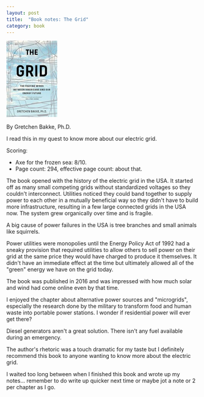 ```yaml
---
layout: post
title:  "Book notes: The Grid"
category: book
---
```


![Book cover](/assets/the-grid.jpg)

By Gretchen Bakke, Ph.D.

I read this in my quest to know more about our electric grid.

Scoring:
* Axe for the frozen sea: 8/10.
* Page count: 294, effective page count: about that.

The book opened with the history of the electric grid in the USA. It started off as many small competing grids without standardized voltages so they couldn't interconnect. Utilities noticed they could band together to supply power to each other in a mutually beneficial way so they didn't have to build more infrastructure, resulting in a few large connected grids in the USA now. The system grew organically over time and is fragile.

A big cause of power failures in the USA is tree branches and small animals like squirrels.

Power utilities were monopolies until the Energy Policy Act of 1992 had a sneaky provision that required utilities to allow others to sell power on their grid at the same price they would have charged to produce it themselves. It didn't have an immediate effect at the time but ultimately allowed all of the "green" energy we have on the grid today.

The book was published in 2016 and was impressed with how much solar and wind had come online even by that time.

I enjoyed the chapter about alternative power sources and "microgrids", especially the research done by the military to transform food and human waste into portable power stations. I wonder if residential power will ever get there?

Diesel generators aren't a great solution. There isn't any fuel available during an emergency.

The author's rhetoric was a touch dramatic for my taste but I definitely recommend this book to anyone wanting to know more about the electric grid.

I waited too long between when I finished this book and wrote up my notes... remember to do write up quicker next time or maybe jot a note or 2 per chapter as I go.
